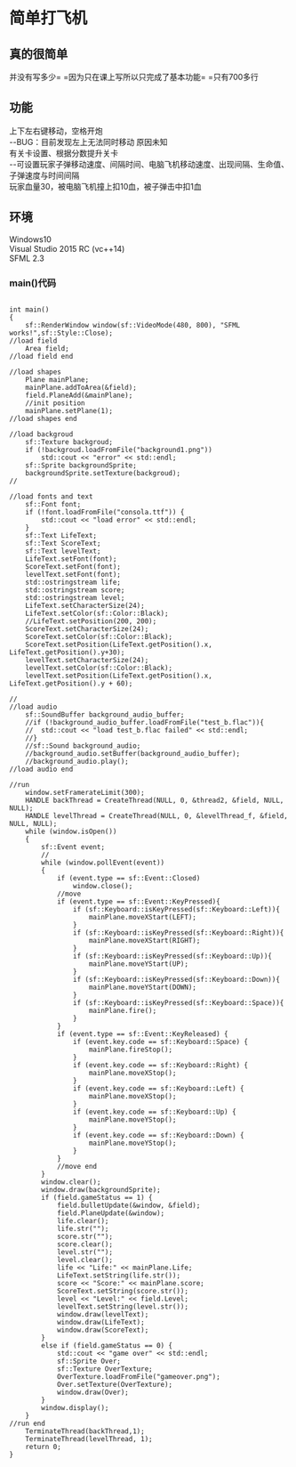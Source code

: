 简单打飞机
===============================

真的很简单
-------------------------------
并没有写多少= =因为只在课上写所以只完成了基本功能= =只有700多行<br />

功能
-------------------------------
上下左右键移动，空格开炮<br />
--BUG：目前发现左上无法同时移动 原因未知<br />
有关卡设置、根据分数提升关卡<br />
--可设置玩家子弹移动速度、间隔时间、电脑飞机移动速度、出现间隔、生命值、子弹速度与时间间隔<br />
玩家血量30，被电脑飞机撞上扣10血，被子弹击中扣1血<br />

环境
-------------------------------
Windows10<br />
Visual Studio 2015 RC (vc++14)<br />
SFML 2.3<br />

### main()代码
<pre><code>
int main()
{
	sf::RenderWindow window(sf::VideoMode(480, 800), "SFML works!",sf::Style::Close);
//load field
	Area field;
//load field end

//load shapes
	Plane mainPlane;
	mainPlane.addToArea(&field);
	field.PlaneAdd(&mainPlane);
	//init position
	mainPlane.setPlane(1);
//load shapes end

//load backgroud
	sf::Texture backgroud;
	if (!backgroud.loadFromFile("background1.png"))
		std::cout << "error" << std::endl;
	sf::Sprite backgroundSprite;
	backgroundSprite.setTexture(backgroud);
//

//load fonts and text
	sf::Font font;
	if (!font.loadFromFile("consola.ttf")) {
		std::cout << "load error" << std::endl;
	}
	sf::Text LifeText;
	sf::Text ScoreText;
	sf::Text levelText;
	LifeText.setFont(font);
	ScoreText.setFont(font);
	levelText.setFont(font);
	std::ostringstream life;
	std::ostringstream score;
	std::ostringstream level;
	LifeText.setCharacterSize(24);
	LifeText.setColor(sf::Color::Black);
	//LifeText.setPosition(200, 200);
	ScoreText.setCharacterSize(24);
	ScoreText.setColor(sf::Color::Black);
	ScoreText.setPosition(LifeText.getPosition().x, LifeText.getPosition().y+30);
	levelText.setCharacterSize(24);
	levelText.setColor(sf::Color::Black);
	levelText.setPosition(LifeText.getPosition().x, LifeText.getPosition().y + 60);

//
//load audio
	sf::SoundBuffer background_audio_buffer;
	//if (!background_audio_buffer.loadFromFile("test_b.flac")){
	//	std::cout << "load test_b.flac failed" << std::endl;
	//}
	//sf::Sound background_audio;
	//background_audio.setBuffer(background_audio_buffer);
	//background_audio.play();
//load audio end

//run
	window.setFramerateLimit(300);
	HANDLE backThread = CreateThread(NULL, 0, &thread2, &field, NULL, NULL);
	HANDLE levelThread = CreateThread(NULL, 0, &levelThread_f, &field, NULL, NULL);
	while (window.isOpen())
	{
		sf::Event event;
		//
		while (window.pollEvent(event))
		{
			if (event.type == sf::Event::Closed)
				window.close();
			//move
			if (event.type == sf::Event::KeyPressed){
				if (sf::Keyboard::isKeyPressed(sf::Keyboard::Left)){
					mainPlane.moveXStart(LEFT);
				}
				if (sf::Keyboard::isKeyPressed(sf::Keyboard::Right)){
					mainPlane.moveXStart(RIGHT);
				}
				if (sf::Keyboard::isKeyPressed(sf::Keyboard::Up)){
					mainPlane.moveYStart(UP);
				}
				if (sf::Keyboard::isKeyPressed(sf::Keyboard::Down)){
					mainPlane.moveYStart(DOWN);
				}
				if (sf::Keyboard::isKeyPressed(sf::Keyboard::Space)){
					mainPlane.fire();
				}
			}
			if (event.type == sf::Event::KeyReleased) {
				if (event.key.code == sf::Keyboard::Space) {
					mainPlane.fireStop();
				}
				if (event.key.code == sf::Keyboard::Right) {
					mainPlane.moveXStop();
				}
				if (event.key.code == sf::Keyboard::Left) {
					mainPlane.moveXStop();
				}
				if (event.key.code == sf::Keyboard::Up) {
					mainPlane.moveYStop();
				}
				if (event.key.code == sf::Keyboard::Down) {
					mainPlane.moveYStop();
				}
			}
			//move end
		}
		window.clear();
		window.draw(backgroundSprite);
		if (field.gameStatus == 1) {
			field.bulletUpdate(&window, &field);
			field.PlaneUpdate(&window);
			life.clear();
			life.str("");
			score.str("");
			score.clear();
			level.str("");
			level.clear();
			life << "Life:" << mainPlane.Life;
			LifeText.setString(life.str());
			score << "Score:" << mainPlane.score;
			ScoreText.setString(score.str());
			level << "Level:" << field.Level;
			levelText.setString(level.str());
			window.draw(levelText);
			window.draw(LifeText);
			window.draw(ScoreText);
		}
		else if (field.gameStatus == 0) {
			std::cout << "game over" << std::endl;
			sf::Sprite Over;
			sf::Texture OverTexture;
			OverTexture.loadFromFile("gameover.png");
			Over.setTexture(OverTexture);
			window.draw(Over);
		}
		window.display();
	}
//run end
	TerminateThread(backThread,1);
	TerminateThread(levelThread, 1);
	return 0;
}
</code></pre>
